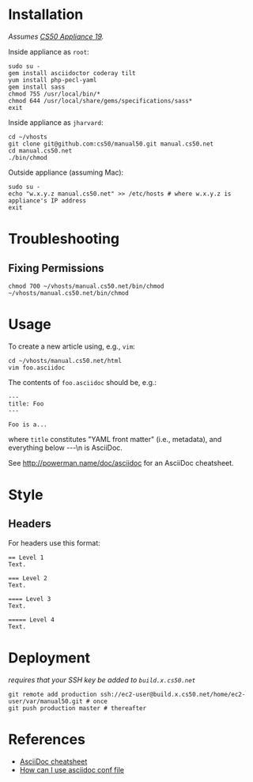 # Installation

*Assumes [CS50 Appliance 19](https://manual.cs50.net/appliance/19/).*

Inside appliance as `root`:

    sudo su -
    gem install asciidoctor coderay tilt 
    yum install php-pecl-yaml
    gem install sass
    chmod 755 /usr/local/bin/*
    chmod 644 /usr/local/share/gems/specifications/sass*
    exit

Inside appliance as `jharvard`:

    cd ~/vhosts
    git clone git@github.com:cs50/manual50.git manual.cs50.net
    cd manual.cs50.net
    ./bin/chmod

Outside appliance (assuming Mac):

    sudo su -
    echo "w.x.y.z manual.cs50.net" >> /etc/hosts # where w.x.y.z is appliance's IP address
    exit

# Troubleshooting

## Fixing Permissions

    chmod 700 ~/vhosts/manual.cs50.net/bin/chmod
    ~/vhosts/manual.cs50.net/bin/chmod

# Usage

To create a new article using, e.g., `vim`:

    cd ~/vhosts/manual.cs50.net/html
    vim foo.asciidoc

The contents of `foo.asciidoc` should be, e.g.:

    ---
    title: Foo
    ---

    Foo is a...

where `title` constitutes "YAML front matter" (i.e., metadata), and everything below ---\n is AsciiDoc.

See http://powerman.name/doc/asciidoc for an AsciiDoc cheatsheet.

# Style

## Headers

For headers use this format:

    == Level 1
    Text.

    === Level 2
    Text.

    ==== Level 3
    Text.

    ===== Level 4
    Text.

# Deployment

*requires that your SSH key be added to `build.x.cs50.net`*

    git remote add production ssh://ec2-user@build.x.cs50.net/home/ec2-user/var/manual50.git # once
    git push production master # thereafter

# References

* [AsciiDoc cheatsheet](http://powerman.name/doc/asciidoc)
* [How can I use asciidoc conf file](http://discuss.asciidoctor.org/How-can-I-use-asciidoc-conf-file-tp1005p1062.html)
